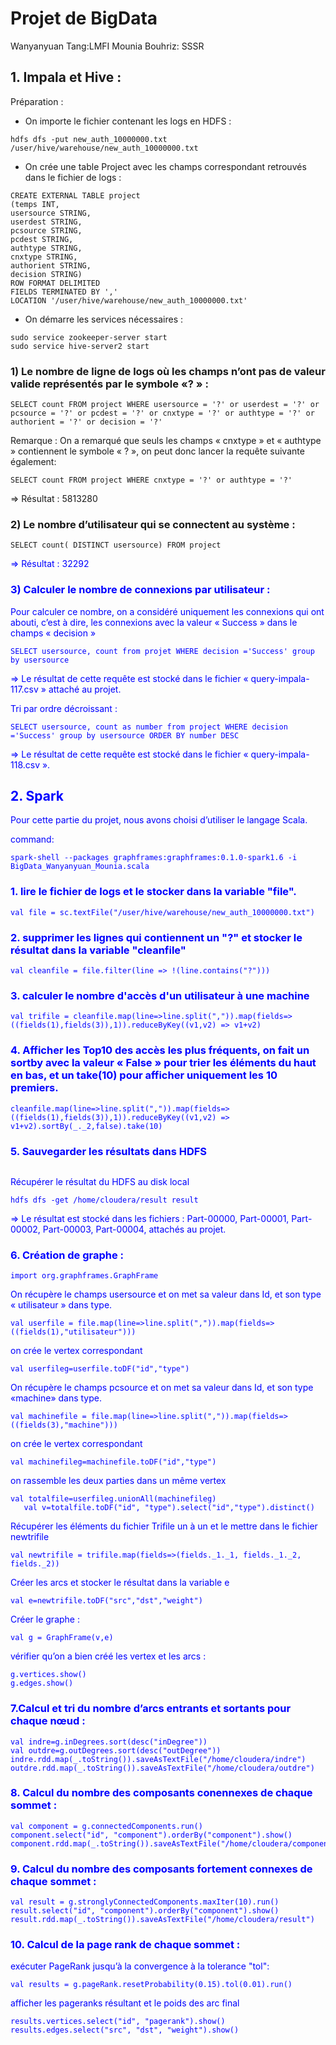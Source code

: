 # Projet de BigData

Wanyanyuan Tang:LMFI
Mounia Bouhriz: SSSR

## 1. Impala et Hive :

Préparation :


- On importe le fichier contenant les logs en HDFS :

 ```
hdfs dfs -put new_auth_10000000.txt /user/hive/warehouse/new_auth_10000000.txt
 ```
 
- On crée une table Project avec les champs correspondant retrouvés dans le fichier de logs : 

```
CREATE EXTERNAL TABLE project
(temps INT,
usersource STRING,
userdest STRING,
pcsource STRING,
pcdest STRING,
authtype STRING,
cnxtype STRING,
authorient STRING,
decision STRING)
ROW FORMAT DELIMITED
FIELDS TERMINATED BY ','
LOCATION '/user/hive/warehouse/new_auth_10000000.txt'
```

- On démarre les services nécessaires : 

```
sudo service zookeeper-server start
sudo service hive-server2 start
```

### 1) Le nombre de ligne de logs où les champs n’ont pas de valeur valide représentés par le symbole «? » : 

 ```
SELECT count FROM project WHERE usersource = '?' or userdest = '?' or pcsource = '?' or pcdest = '?' or cnxtype = '?' or authtype = '?' or authorient = '?' or decision = '?'
 ```
 
Remarque : On a remarqué que seuls les champs « cnxtype » et « authtype » contiennent le symbole « ? », on peut donc lancer la requête suivante également:
 
 ```
SELECT count FROM project WHERE cnxtype = '?' or authtype = '?'
 ```

⇒ Résultat : 5813280



### 2) Le nombre d’utilisateur qui se connectent au système :  

 ```
SELECT count( DISTINCT usersource) FROM project
 ```
<font color="blue"> 
⇒ Résultat : 32292
<font>

### 3) Calculer le nombre de connexions par utilisateur : 

Pour calculer ce nombre, on a considéré uniquement les connexions qui ont abouti, c’est à dire, les connexions avec la valeur « Success » dans le champs « decision »

 ```
SELECT usersource, count from projet WHERE decision ='Success' group by usersource 
 ```

⇒ Le résultat de cette requête est stocké dans le fichier « query-impala-117.csv » attaché au projet. 

Tri par ordre décroissant : 

 ```
SELECT usersource, count as number from project WHERE decision ='Success' group by usersource ORDER BY number DESC
 ```
⇒ Le résultat de cette requête est stocké dans le fichier « query-impala-118.csv ».

## 2. Spark 
Pour cette partie du projet, nous avons choisi d’utiliser le langage Scala. 

command:
 ```
spark-shell --packages graphframes:graphframes:0.1.0-spark1.6 -i BigData_Wanyanyuan_Mounia.scala
 ```
### 1.  lire le fichier de logs et le stocker dans la variable "file".

```
val file = sc.textFile("/user/hive/warehouse/new_auth_10000000.txt") 
 ```

### 2. supprimer les lignes qui contiennent un "?" et stocker le résultat dans la variable "cleanfile"
 ```
val cleanfile = file.filter(line => !(line.contains("?")))  
 ```
### 3.  calculer le nombre d'accès d'un utilisateur à une machine 
 ```val trifile = cleanfile.map(line=>line.split(",")).map(fields=>((fields(1),fields(3)),1)).reduceByKey((v1,v2) => v1+v2)    ```

### 4. Afficher les Top10 des accès les plus fréquents, on fait un sortby avec la valeur « False » pour trier les éléments du haut en bas, et un take(10) pour afficher uniquement les 10 premiers. 

 ```
 cleanfile.map(line=>line.split(",")).map(fields=>((fields(1),fields(3)),1)).reduceByKey((v1,v2) => v1+v2).sortBy(_._2,false).take(10)
 ```
 ### 5. Sauvegarder les résultats dans HDFS 
 ```trifile.saveAsTextFile("/home/cloudera/result")
  ```
 Récupérer le résultat du HDFS au disk local 
 ```
 hdfs dfs -get /home/cloudera/result result
 ```
⇒ Le résultat est stocké dans les fichiers : Part-00000, Part-00001, Part-00002, Part-00003, Part-00004, attachés au projet. 

### 6. Création de graphe : 

```
import org.graphframes.GraphFrame
 ```
On récupère le champs usersource et on met sa valeur dans Id, et son type « utilisateur » dans type. 
 
 ```
 val userfile = file.map(line=>line.split(",")).map(fields=>((fields(1),"utilisateur"))) 
 ```
on crée le vertex correspondant 
 
 ```
 val userfileg=userfile.toDF("id","type")
 ```
On récupère le champs pcsource et on met sa valeur dans Id, et son type «machine» dans type.
 
 ```
 val machinefile = file.map(line=>line.split(",")).map(fields=>((fields(3),"machine")))
 ```
on crée le vertex correspondant

 ```
 val machinefileg=machinefile.toDF("id","type")
 ```
on rassemble les deux parties dans un même vertex 

 ```
 val totalfile=userfileg.unionAll(machinefileg)
    val v=totalfile.toDF("id", "type").select("id","type").distinct()
 ```
Récupérer les éléments du fichier Trifile un à un et le mettre dans le fichier newtrifile 
 
 ```
 val newtrifile = trifile.map(fields=>(fields._1._1, fields._1._2, fields._2))
 ```
Créer les arcs et stocker le résultat dans la variable e
 
 ```
 val e=newtrifile.toDF("src","dst","weight")
 ```
Créer le graphe : 
 
 ```
 val g = GraphFrame(v,e) 
 ```
vérifier qu’on a bien créé les vertex et les arcs :
 
 ```
g.vertices.show()
g.edges.show()
```

### 7.Calcul et tri du nombre d’arcs entrants et sortants pour chaque nœud : 

```
val indre=g.inDegrees.sort(desc("inDegree"))
val outdre=g.outDegrees.sort(desc("outDegree"))
indre.rdd.map(_.toString()).saveAsTextFile("/home/cloudera/indre")
outdre.rdd.map(_.toString()).saveAsTextFile("/home/cloudera/outdre")
```

### 8. Calcul du nombre des composants conennexes de chaque sommet :

```
val component = g.connectedComponents.run()
component.select("id", "component").orderBy("component").show()
component.rdd.map(_.toString()).saveAsTextFile("/home/cloudera/component")
```

### 9. Calcul du nombre des composants fortement connexes de chaque sommet :

```
val result = g.stronglyConnectedComponents.maxIter(10).run()
result.select("id", "component").orderBy("component").show()
result.rdd.map(_.toString()).saveAsTextFile("/home/cloudera/result")
```
### 10. Calcul de la page rank de chaque sommet :


exécuter PageRank jusqu’à la convergence à la tolerance "tol":
```
val results = g.pageRank.resetProbability(0.15).tol(0.01).run()
```

afficher les pageranks résultant et le poids des arc final
```
results.vertices.select("id", "pagerank").show()
results.edges.select("src", "dst", "weight").show()
```

